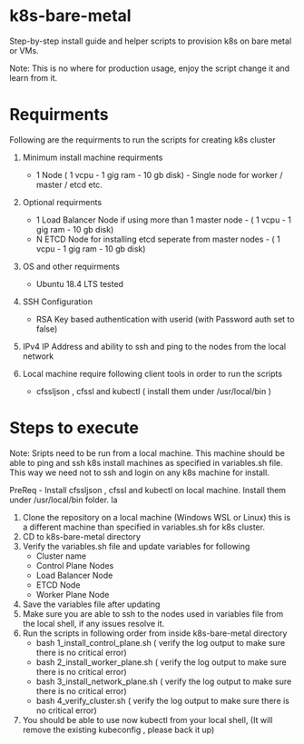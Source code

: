 # k8s-bare-metal
Step-by-step install guide and helper scripts to provision k8s on bare metal or VMs. 

Note: This is no where for production usage, enjoy the script change it and learn from it.


# Requirments
Following are the requirments to run the scripts for creating k8s cluster
1. Minimum install machine requirments
    - 1 Node  ( 1 vcpu - 1 gig ram - 10 gb disk) - Single node for worker / master / etcd  etc.
    
2. Optional requirments
    - 1 Load Balancer Node if using more than 1 master node -  ( 1 vcpu - 1 gig ram - 10 gb disk)
    - N ETCD Node for installing etcd seperate from master nodes  - ( 1 vcpu - 1 gig ram - 10 gb disk)
2. OS and other requirments
    - Ubuntu 18.4 LTS tested
4. SSH Configuration
    - RSA Key based authentication with userid  (with Password auth set to false)
5. IPv4 IP Address and ability to ssh and ping to the nodes from the local network
6. Local machine require following client tools in order to run the scripts
    - cfssljson , cfssl and kubectl ( install them under /usr/local/bin )


# Steps to execute  

Note: Sripts need to be run from a local machine. This machine should be able to ping and ssh k8s install machines as specified in variables.sh file. This way we need not to ssh and login on any k8s machine for install.


PreReq -  Install cfssljson , cfssl and kubectl on local machine.  Install them under /usr/local/bin folder.
la
1. Clone the repository on a local machine (Windows WSL or Linux) this is a different machine than specified in variables.sh for k8s cluster.
2. CD to k8s-bare-metal directory
3. Verify the variables.sh file and update variables for following
    - Cluster name
    - Control Plane Nodes
    - Load Balancer Node
    - ETCD Node
    - Worker Plane Node
4. Save the variables file after updating
5. Make sure you are able to ssh to the nodes used in variables file from the local shell, if any issues resolve it.
6. Run the scripts in following order from inside k8s-bare-metal directory
    - bash 1_install_control_plane.sh ( verify the log output to make sure there is no critical error)
    - bash 2_install_worker_plane.sh ( verify the log output to make sure there is no critical error)
    - bash 3_install_network_plane.sh ( verify the log output to make sure there is no critical error)
    - bash 4_verify_cluster.sh ( verify the log output to make sure there is no critical error)
7. You should be able to use now kubectl from your local shell, (It will remove the existing kubeconfig , please back it up)
